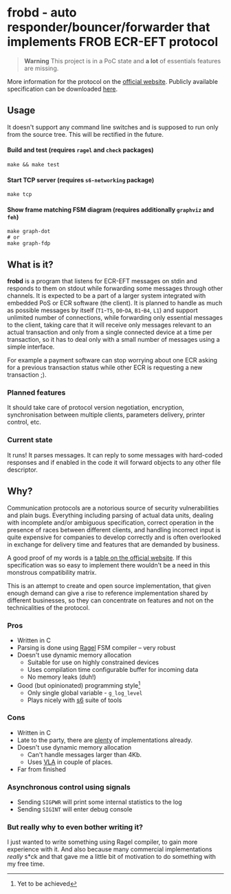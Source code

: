 # frobd - auto responder/bouncer/forwarder that implements FROB ECR-EFT protocol

> **Warning**
> This project is in a PoC state and __a lot__ of essentials features are missing.

More information for the protocol on the [official website][b]. Publicly
available specification can be downloaded [here][c].

## Usage

It doesn't support any command line switches and is supposed to run only from
the source tree. This will be rectified in the future.

#### Build and test (requires `ragel` and `check` packages)

```shell
make && make test
```

#### Start TCP server (requires `s6-networking` package)

```shell
make tcp
```

#### Show frame matching FSM diagram (requires additionally `graphviz` and `feh`)

```shell
make graph-dot
# or
make graph-fdp
```

## What is it?

__frobd__ is a program that listens for ECR-EFT messages on stdin and responds
to them on stdout while forwarding some messages through other channels. It is
expected to be a part of a larger system integrated with embedded PoS or ECR
software (the client). It is planned to handle as much as possible messages by
itself (`T1`-`T5`, `D0`-`DA`, `B1`-`B4`, `L1`) and support unlimited number of
connections, while forwarding only essential messages to the client, taking care
that it will receive only messages relevant to an actual transaction and only
from a single connected device at a time per transaction, so it has to deal
only with a small number of messages using a simple interface.

For example a payment software can stop worrying about one ECR asking for a
previous transaction status while other ECR is requesting a new transaction ;).

### Planned features

It should take care of protocol version negotiation, encryption, synchronisation
between multiple clients, parameters delivery, printer control, etc.

### Current state

It runs! It parses messages. It can reply to some messages with hard-coded
responses and if enabled in the code it will forward objects to any other file
descriptor.

## Why?

Communication protocols are a notorious source of security vulnerabilities and
plain bugs. Everything including parsing of actual data units, dealing with
incomplete and/or ambiguous specification, correct operation in the presence of
races between different clients, and handling incorrect input is quite expensive
for companies to develop correctly and is often overlooked in exchange for
delivery time and features that are demanded by business.

A good proof of my words is a [table on the official website][e]. If this
specification was so easy to implement there wouldn't be a need in this
monstrous compatibility matrix.

This is an attempt to create and open source implementation, that given enough
demand can give a rise to reference implementation shared by different
businesses, so they can concentrate on features and not on the technicalities
of the protocol.

### Pros

  * Written in C
  * Parsing is done using [Ragel][d] FSM compiler – very robust
  * Doesn't use dynamic memory allocation
      * Suitable for use on highly constrained devices
      * Uses compilation time configurable buffer for incoming data
      * No memory leaks (duh!)
  * Good (but opinionated) programming style[^1]
      * Only single global variable - `g_log_level`
      * Plays nicely with [s6][f] suite of tools

### Cons

  * Written in C
  * Late to the party, there are [plenty][a] of implementations already.
  * Doesn't use dynamic memory allocation
      * Can't handle messages larger than 4Kb.
      * Uses [VLA][g] in couple of places.
  * Far from finished

### Asynchronous control using signals

  * Sending `SIGPWR` will print some internal statistics to the log
  * Sending `SIGINT` will enter debug console

### But really why to even bother writing it?

I just wanted to write something using Ragel compiler, to gain more experience
with it. And also because many commercial implementations _really_ s*ck and that
gave me a little bit of motivation to do something with my free time.

[a]: https://docs.google.com/spreadsheets/d/e/2PACX-1vRiI60ObK9intEg0UeKCH4VsrhnbugVFbIsJbklCG4XqIVjvR3YCbW9a07BpVjrbw/pubhtml/sheet?gid=832359086
[b]: https://frob.pl/protokol-ecr-eft/
[c]: https://archiwum_mpit.bip.gov.pl/kasy-on-line/kasy-on-line.html
[d]: http://www.colm.net/open-source/ragel/
[e]: https://frob.pl/protokol-ecr-eft/#ECREFT
[f]: https://skarnet.org/software/s6/
[g]: https://en.cppreference.com/w/c/language/array#Variable-length_arrays

[^1]: Yet to be achieved
